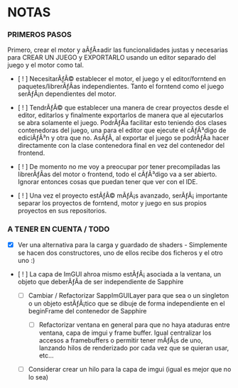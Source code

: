 # NOTAS

### PRIMEROS PASOS

Primero, crear el motor y aÃƒÂ±adir las funcionalidades justas y necesarias para CREAR UN JUEGO y EXPORTARLO usando
un editor separado del juego y el motor como tal.

- [ ! ] NecesitarÃƒÂ© establecer el motor, el juego y el editor/forntend en paquetes/librerÃƒÂ­as independientes. Tanto
        el forntend como el juego serÃƒÂ¡n dependientes del motor.

- [ ! ] TendrÃƒÂ© que establecer una manera de crear proyectos desde el editor, editarlos y finalmente exportarlos de
manera que al ejecutarlos se abra solamente el juego. PodrÃƒÂ­a facilitar esto teniendo dos clases contenedoras del
juego, una para el editor que ejecute el cÃƒÂ³digo de ediciÃƒÂ³n y otra que no. AsÃƒÂ­, al exportar el juego se podrÃƒÂ­a
hacer directamente con la clase contenedora final en vez del contenedor del frontend.

- [ ! ] De momento no me voy a preocupar por tener precompiladas las librerÃƒÂ­as del motor o frontend, todo el
cÃƒÂ³digo va a ser abierto. Ignorar entonces cosas que puedan tener que ver con el IDE.

- [ ! ] Una vez el proyecto estÃƒÂ© mÃƒÂ¡s avanzado, serÃƒÂ¡ importante separar los proyectos de forntend, motor y
 juego en sus propios proyectos en sus repositorios.

### A TENER EN CUENTA / TODO

- [x] Ver una alternativa para la carga y guardado de shaders
        - Simplemente se hacen dos constructores, uno de ellos recibe dos ficheros y el otro uno :)
      
- [ ! ] La capa de ImGUI ahroa mismo estÃƒÂ¡ asociada a la ventana, un objeto que deberÃƒÂ­a de ser independiente de Sapphire
  - [ ] Cambiar / Refactorizar SappImGUILayer para que sea o un singleton o un objeto estÃƒÂ¡tico que se dibuje de forma
        independiente en el beginFrame del contenedor de Sapphire
    - [ ] Refactorizar ventana en general para que no haya ataduras entre ventana, capa de imgui y frame buffer. Igual
            centralizar los accesos a framebuffers o permitir tener mÃƒÂ¡s de uno, lanzando hilos de renderizado por cada vez
            que se quieran usar, etc...
  - [ ] Considerar crear un hilo para la capa de imgui (igual es mejor que no lo sea)

